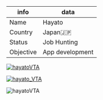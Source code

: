 |  info  |  data  |
| ---- | ---- |
|  Name  |  Hayato  |
|  Country  |  Japan🇯🇵  |
|  Status  |  Job Hunting  |
|  Objective  |  App development  |

<p align="left"> <a href="https://github.com/ryo-ma/github-profile-trophy"><img src="https://github-profile-trophy.vercel.app/?username=hayatoVTA" alt="hayatoVTA" /></a></p>

<p align="left"> <a href="https://twitter.com/hayato_VTA" target="blank"><img src="https://img.shields.io/twitter/follow/hayato_VTA?logo=twitter&style=for-the-badge" alt="hayato_VTA" /></a> </p

<!-- p><img align="left" src="https://github-readme-stats.vercel.app/api/top-langs?username=hayatoVTA&show_icons=true&locale=en&layout=compact" alt="hayatoVTA" /></p -->

